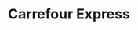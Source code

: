 ---
title: "Carrefour Express"
url: /ciudad-autonoma-de-buenos-aires/carrefour-express-charcas-2/
shop: Lebensmittel
---